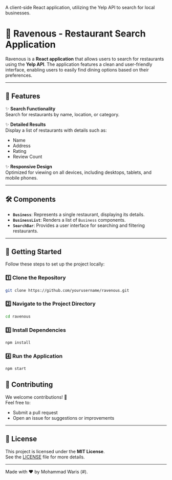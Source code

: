 
A client-side React application, utilizing the Yelp API to search for local businesses.

# 🌟 Ravenous - Restaurant Search Application

Ravenous is a **React application** that allows users to search for restaurants using the **Yelp API**. The application features a clean and user-friendly interface, enabling users to easily find dining options based on their preferences.

---

## 🚀 Features

✨ **Search Functionality**  
Search for restaurants by name, location, or category.

✨ **Detailed Results**  
Display a list of restaurants with details such as:  
- Name  
- Address  
- Rating  
- Review Count  

✨ **Responsive Design**  
Optimized for viewing on all devices, including desktops, tablets, and mobile phones.

---

## 🛠️ Components

- **`Business`**: Represents a single restaurant, displaying its details.  
- **`BusinessList`**: Renders a list of `Business` components.  
- **`SearchBar`**: Provides a user interface for searching and filtering restaurants.

---

## 🏁 Getting Started

Follow these steps to set up the project locally:

### 1️⃣ Clone the Repository
```bash
git clone https://github.com/yourusername/ravenous.git
```

### 2️⃣ Navigate to the Project Directory
```bash
cd ravenous
```

### 3️⃣ Install Dependencies
```bash
npm install
```

### 4️⃣ Run the Application
```bash
npm start
```

## 🤝 Contributing

We welcome contributions! 🎉  
Feel free to:  
- Submit a pull request  
- Open an issue for suggestions or improvements  

---

## 📜 License

This project is licensed under the **MIT License**.  
See the [LICENSE](./LICENSE) file for more details.

---

Made with ❤️ by Mohammad Waris (#).
